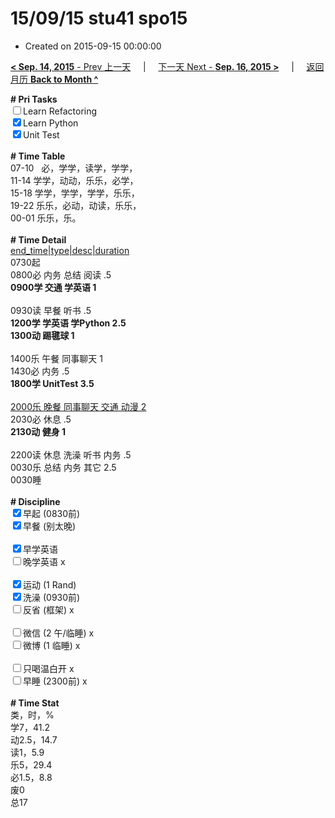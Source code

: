 # 15/09/15 stu41 spo15

- Created on 2015-09-15 00:00:00

[**< Sep. 14, 2015** - Prev 上一天](_archived/lifelogs/2015/09/d14.md) &nbsp; &nbsp; | &nbsp; &nbsp; [下一天 Next - **Sep. 16, 2015 >**](_archived/lifelogs/2015/09/d16.md) &nbsp; &nbsp; |  &nbsp; &nbsp; [返回月历 **Back to Month ^**](_archived/lifelogs/2015/09/index.md)
<br/><div><strong># Pri Tasks</strong></div><div><input type="checkbox"/>Learn Refactoring</div><div><input checked="true" type="checkbox"/>Learn Python</div><div><input checked="true" type="checkbox"/>Unit Test<br/></div><div><br/></div><div><b># Time Table</b></div><div>07-10   必，学学，读学，学学，</div><div>11-14 学学，动动，乐乐，必学，</div><div>15-18 学学，学学，学学，乐乐，</div><div>19-22 乐乐，必动，动读，乐乐，</div><div>00-01 乐乐，乐。</div><div><br/></div><div><b># Time Detail</b></div><div><u>end_time|type|desc|duration</u></div><div>0730起</div><div>0800必 内务 总结 阅读 .5</div><div><b>0900学 交通 学英语 1</b></div><div><b><br/></b></div><div>0930读 早餐 听书 .5</div><div><strong>1200学 学英语 学Python 2.5</strong></div><div><b>1300动 踢毽球 1</b></div><div><br/></div><div>1400乐 午餐 同事聊天 1</div><div>1430必 内务 .5</div><div><strong>1800学 UnitTest 3.5</strong></div><div><br/></div><div><u>2000乐 晚餐 同事聊天 交通 动漫 2</u></div><div>2030必 休息 .5</div><div><b>2130动 健身 1</b></div><div><b><br/></b></div><div>2200读 休息 洗澡 听书 内务 .5</div><div>0030乐 总结 内务 其它 2.5</div><div>0030睡</div><div><br/></div><div><b># Discipline</b></div><div><input checked="true" type="checkbox"/>早起 (0830前) </div><div><input checked="true" type="checkbox"/>早餐 (别太晚) </div><div><br/></div><div><input checked="true" type="checkbox"/>早学英语 </div><div><input type="checkbox"/>晚学英语 x</div><div><br/></div><div><input checked="true" type="checkbox"/>运动 (1 Rand) </div><div><input checked="true" type="checkbox"/>洗澡 (0930前) </div><div><input type="checkbox"/>反省 (框架) x</div><div><br/></div><div><input type="checkbox"/>微信 (2 午/临睡) x</div><div><input type="checkbox"/>微博 (1 临睡) x</div><div><br/></div><div><input type="checkbox"/>只喝温白开 x</div><div><input type="checkbox"/>早睡 (2300前) x</div><div><br/></div><div><b># Time Stat</b></div><div>类，时，%<br clear="none"/>学7，41.2<br clear="none"/>动2.5，14.7<br clear="none"/>读1，5.9<br clear="none"/>乐5，29.4<br clear="none"/>必1.5，8.8<br clear="none"/>废0</div><div>总17</div>
